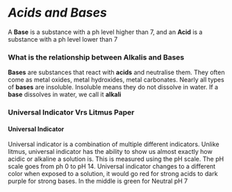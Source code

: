 # *Acids and Bases*

A **Base** is a substance with a ph level higher than 7, and an **Acid** is a substance with a ph level lower than 7


### What is the relationship between Alkalis and Bases
**Bases** are substances that react with **acids** and neutralise them. They often come as metal oxides, metal hydroxides, metal carbonates. Nearly all types of **bases** are insoluble. Insoluble means they do not dissolve in water. If a **base** dissolves in water, we call it **alkali**

### Universal Indicator Vrs Litmus Paper

#### Universal Indicator
Universal indicator is a combination of multiple different indicators. Unlike litmus, universal indicator has the ability to show us almost exactly how acidic or alkaline a solution is. This is measured using the pH scale. The pH scale goes from ph 0 to pH 14. Universal indicator changes to a different color when exposed to a solution, it would go red for strong acids to dark purple for strong bases. In the middle is green for Neutral pH 7

